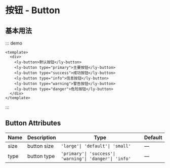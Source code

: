 # 按钮 - Button

## 基本用法

::: demo

```vue
<template>
  <div>
    <ly-button>默认按钮</ly-button>
    <ly-button type="primary">主要按钮</ly-button>
    <ly-button type="success">成功按钮</ly-button>
    <ly-button type="info">信息按钮</ly-button>
    <ly-button type="warning">警告按钮</ly-button>
    <ly-button type="danger">危险按钮</ly-button>
  </div>
</template>
```

:::

## Button Attributes

| Name | Description | Type | Default |
| --- | --- | --- | --- |
| size | button size | `'large'\| 'default'\| 'small'` | — |
| type | button type | `'primary'\| 'success'\| 'warning'\| 'danger'\| 'info'` | — |
